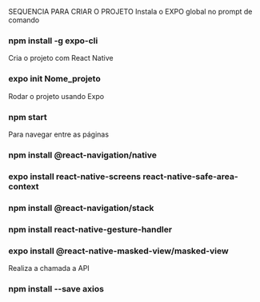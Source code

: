 SEQUENCIA PARA CRIAR O PROJETO
Instala o EXPO global no prompt de comando
### npm install -g expo-cli

Cria o projeto com React Native
### expo init Nome_projeto

Rodar o projeto usando Expo
### npm start

Para navegar entre as páginas
### npm install @react-navigation/native

### expo install react-native-screens react-native-safe-area-context

### npm install @react-navigation/stack

### npm install react-native-gesture-handler

### expo install @react-native-masked-view/masked-view

Realiza a chamada a API
### npm install --save axios
